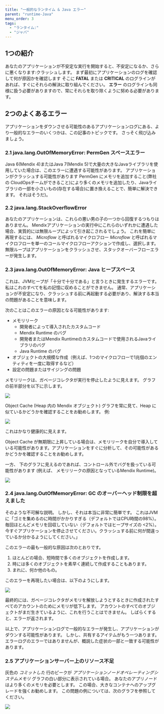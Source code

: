 ```yaml
---
title: "一般的なランタイム & Java エラー"
parent: "runtime-Java"
menu_order: 3
tags:
  - "ランタイム:"
  - "ジャバ"
---
```


## 1つの紹介

あなたのアプリケーションが不安定な実行を開始すると、不安定になるか、さらに悪くなります:クラッシュします。 まず最初にアプリケーションのログを確認して何が原因かを確認します そこに **FATAL** または **CRITICAL** のログラインがあれば、すぐにそれらの解決に取り組んでください。 **エラー** のログラインも同様に扱う必要がありますので、常にそれらを取り除くように努める必要があります。

## 2つのよくあるエラー
アプリケーションをダウンさせる可能性のあるアプリケーションログにある、より一般的なエラーのいくつかは、この記事のトピックです。 さっそく飛び込みましょう。

### 2.1 java.lang.OutOfMemoryError: PermGen スペースエラー

Java 6(Mendix 4)またはJava 7(Mendix 5)で大量の大きなJavaライブラリを使用していた場合は、このエラーに遭遇する可能性があります。 アプリケーションがクラッシュする可能性があります PermGen にメモリを追加すること(弊社の CloudOpsチームができること)により多くのメモリを追加したり、Javaライブラリの一部を小さいもの(存在する場合)に置き換えることで、簡単に解決できます。 それはそうだ)。

### 2.2 java.lang.StackOverflowError

あなたのアプリケーションは、これらの悪い男の子の一つから回復するつもりはありません。 Mendixアプリケーションの実行中にこれらのいずれかに遭遇した場合、実質的には無限ループによって引き起こされるでしょう。 これを簡単に再現するには、 *Microflow* と呼ばれるマイクロフロー *Microflow* と呼ばれるマイクロフローを単一のコールマイクロフローアクションで作成し、選択します。 無限ループはアプリケーションをクラッシュさせ、スタックオーバーフローエラーが発生します。

### 2.3 java.lang.OutOfMemoryError: Java ヒープスペース

これは、JVMヒープが「十分で十分である」と言うときに発生するエラーです。 私はこれのすべてを私の記憶に収めることができません。 通常、アプリケーションが不安定になり、クラッシュする前に再起動する必要があり、解決する本当の問題があることを意味します。

次のことはこのエラーの原因となる可能性があります:

*   メモリリーク
    *   開発者によって導入されたカスタムコード
    *   Mendix Runtime のバグ
    *   開発者またはMendix Runtimeのカスタムコードで使用されるJavaライブラリのバグ
    *   Java Runtime のバグ
*   オブジェクトの大規模な作成（例えば、1つのマイクロフローで1兆個のエンティティを一度に取得するなど）
*   設定の問題またはサイジングの問題

メモリリークは、ガベージコレクタが実行を停止したように見えます。 グラフの前半部分を以下に示します。

![](attachments/mendix-runtime-java-errors/2.jpg)

Object Cache (Heap 内の Mendix オブジェクト) グラフを常に見て、Heap に似ているかどうかを確認することをお勧めします。 例:

![](attachments/mendix-runtime-java-errors/3.jpg)

これはかなり健康的に見えます。

Object Cache が無期限に上昇している場合は、メモリリークを自分で導入している可能性があります。アプリケーションをすぐに分析して、その可能性があるかどうかを確認することをお勧めします。

一方、 下のグラフに見えるのであれば、コントロール外でバグを扱っている可能性があります (例えば、 メモリリークの原因となっているMendix Runtime)。

![](attachments/mendix-runtime-java-errors/4.jpg)

### 2.4 java.lang.OutOfMemoryError: GC のオーバーヘッド制限を超えました

そのような不可解な説明。 しかし、それは本当に非常に簡単です。 これはJVMに「ゴミを集めるのに時間がかかりすぎる（デフォルトではCPU時間の98%）。毎回ほとんどメモリを回収していない（デフォルトではヒープサイズの <2%）。 今すぐアプリケーションを停止させてください。クラッシュする前に何が間違っているか分かるようにしてください。」

このエラーの最も一般的な原因は次のとおりです。

1.  ほとんどの場合、短時間で多くのオブジェクトを作成します。
2.  時には多くのオブジェクトを素早く連続して作成することもあります。
3.  まれに、何か他のもの。

このエラーを再現したい場合は、以下のようにします。

![](attachments/mendix-runtime-java-errors/common-errors.png)

最終的には、ガベージコレクタがメモリを解放しようとするときに作成されたすべてのアカウントのためにメモリが低下します。 アカウントのすべてのオブジェクトがまだ生きているように、これを行うことはできません。 しばらくすると、エラーが返されます。

以上で、アプリケーションログで一般的なエラーが発生し、アプリケーションがダウンする可能性があります。 しかし、共有するアイテムがもう一つあります。 エラーログのエラーではありませんが、概説した症状の一部と一致する可能性があります。

### 2.5 アプリケーションサーバー上のリソース不足

灰色の *コミットした* 行のピークが *アプリケーションノードオペレーティングシステムメモリ* グラフの白い部分に表示されている場合。 あなたのアプリノードはより多くのメモリを必要とします。 この場合、大きなコンテナへのアップグレードを強くお勧めします。 この問題の例については、次のグラフを参照してください。

![](attachments/mendix-runtime-java-errors/6.jpg)

